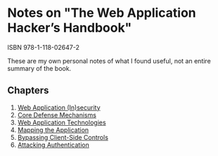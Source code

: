 # Notes on "The Web Application Hacker’s Handbook"
ISBN 978-1-118-02647-2

These are my own personal notes of what I found useful, not an entire summary of the book.

## Chapters
1. [Web Application (In)security](01-web-app-insecurity/README.md)
2. [Core Defense Mechanisms](02-core-defense-mechanisms/README.md)
3. [Web Application Technologies]()
4. [Mapping the Application]()
5. [Bypassing Client-Side Controls]()
6. [Attacking Authentication]()

